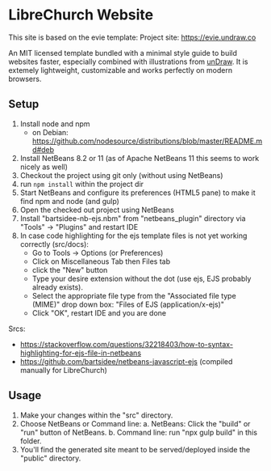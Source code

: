 # LibreChurch Website

This site is based on the evie template: Project site: https://evie.undraw.co

An MIT licensed template bundled with a minimal style guide to build websites faster, especially combined with illustrations from [unDraw](https://undraw.co). It is extemely lightweight, customizable and works perfectly on modern browsers.

## Setup

1. Install node and npm
    - on Debian: https://github.com/nodesource/distributions/blob/master/README.md#deb
2. Install NetBeans 8.2 or 11 (as of Apache NetBeans 11 this seems to work nicely as well)
3. Checkout the project using git only (without using NetBeans)
4. run ```npm install``` within the project dir
5. Start NetBeans and configure its preferences (HTML5 pane) to make it find npm and node (and gulp)
6. Open the checked out project using NetBeans
7. Install "bartsidee-nb-ejs.nbm" from "netbeans_plugin" directory via "Tools" -> "Plugins" and restart IDE
8. In case code highlighting for the ejs template files is not yet working correctly (src/docs):
    - Go to Tools -> Options (or Preferences)
    - Click on Miscellaneous Tab then Files tab
    - click the "New" button
    - Type your desire extension without the dot (use ejs, EJS probably already exists).
    - Select the appropriate file type from the "Associated file type (MIME)" drop down box: "Files of EJS (application/x-ejs)"
    - Click "OK", restart IDE and you are done

Srcs:
- https://stackoverflow.com/questions/32218403/how-to-syntax-highlighting-for-ejs-file-in-netbeans
- https://github.com/bartsidee/netbeans-javascript-ejs (compiled manually for LibreChurch)

## Usage

1. Make your changes within the "src" directory.
2. Choose NetBeans or Command line:
  a. NetBeans: Click the "build" or "run" button of NetBeans.
  b. Command line: run "npx gulp build" in this folder.
3. You'll find the generated site meant to be served/deployed inside the "public" directory.
